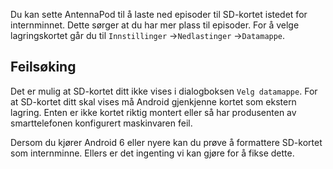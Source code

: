 Du kan sette AntennaPod til å laste ned episoder til SD-kortet istedet for internminnet. Dette sørger at du har mer plass til episoder. For å velge lagringskortet går du til `Innstillinger` →`Nedlastinger` →`Datamappe`.

## Feilsøking

Det er mulig at SD-kortet ditt ikke vises i dialogboksen `Velg datamappe`. For at SD-kortet ditt skal vises må Android gjenkjenne kortet som ekstern lagring. Enten er ikke kortet riktig montert eller så har produsenten av smarttelefonen konfigurert maskinvaren feil.

Dersom du kjører Android 6 eller nyere kan du prøve å formattere SD-kortet som internminne. Ellers er det ingenting vi kan gjøre for å fikse dette.
